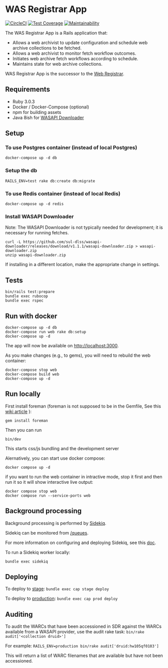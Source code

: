 # WAS Registrar App

[![CircleCI](https://circleci.com/gh/sul-dlss/was-registrar-app/tree/main.svg?style=svg)](https://circleci.com/gh/sul-dlss/was-registrar-app/tree/main)
[![Test Coverage](https://api.codeclimate.com/v1/badges/825ca3f3c2fe04d3319c/test_coverage)](https://codeclimate.com/github/sul-dlss/was-registrar-app/test_coverage)
[![Maintainability](https://api.codeclimate.com/v1/badges/825ca3f3c2fe04d3319c/maintainability)](https://codeclimate.com/github/sul-dlss/was-registrar-app/maintainability)

The WAS Registrar App is a Rails application that:
* Allows a web archivist to update configuration and schedule web archive collections to be fetched.
* Allows a web archivist to monitor fetch workflow outcomes.
* Initiates web archive fetch workflows according to schedule.
* Maintains state for web archive collections.

WAS Registrar App is the successor to the [Web Registrar](https://github.com/sul-dlss/was-registrar).

## Requirements
* Ruby 3.0.3
* Docker / Docker-Compose (optional)
* npm for building assets
* Java 8ish for [WASAPI Downloader](https://github.com/sul-dlss/wasapi-downloader)

## Setup
### To use Postgres container (instead of local Postgres)
```
docker-compose up -d db
```

### Setup the db
```
RAILS_ENV=test rake db:create db:migrate
```

### To use Redis container (instead of local Redis)
```
docker-compose up -d redis
```

### Install WASAPI Downloader
Note: The WASAPI Downloader is not typically needed for development; it is necessary for running fetches.

```
curl -L https://github.com/sul-dlss/wasapi-downloader/releases/download/v1.1.1/wasapi-downloader.zip > wasapi-downloader.zip
unzip wasapi-downloader.zip
```
If installing in a different location, make the appropriate change in settings.

## Tests
```
bin/rails test:prepare
bundle exec rubocop
bundle exec rspec
```

## Run with docker
```
docker-compose up -d db
docker-compose run web rake db:setup
docker-compose up -d
```
The app will now be available on [http://localhost:3000](http://localhost:3000).

As you make changes (e.g., to gems), you will need to rebuild the web container:
```
docker-compose stop web
docker-compose build web
docker-compose up -d
```

## Run locally

First install foreman (foreman is not supposed to be in the Gemfile, See this [wiki article](https://github.com/ddollar/foreman/wiki/Don't-Bundle-Foreman) ):

```
gem install foreman
```

Then you can run
```
bin/dev
```
This starts css/js bundling and the development server

Alernatively, you can start use docker compose:
```
docker compose up -d
```

if you want to run the web container in intractive mode, stop it first and then run it so it will show interactive live output:
```
docker compose stop web
docker compose run --service-ports web
```

## Background processing
Background processing is performed by [Sidekiq](https://github.com/mperham/sidekiq).

Sidekiq can be monitored from [/queues](http://localhost:3000/queues).

For more information on configuring and deploying Sidekiq, see this [doc](https://github.com/sul-dlss/DevOpsDocs/blob/main/projects/sul-requests/background_jobs.md).

To run a Sidekiq worker locally:
```
bundle exec sidekiq
```

## Deploying
To deploy to [stage](https://was-registrar-app-stage.stanford.edu): `bundle exec cap stage deploy`

To deploy to [production](https://was-registrar-app.stanford.edu): `bundle exec cap prod deploy`

## Auditing
To audit the WARCs that have been accessioned in SDR against the WARCs available from a WASAPI provider,
use the audit rake task: `bin/rake audit['<collection druid>']`

For example: `RAILS_ENV=production bin/rake audit['druid:hw105qf0103']`

This will return a list of WARC filenames that are available but have not been accessioned.
